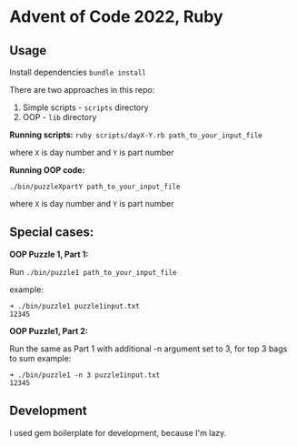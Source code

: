 # Advent of Code 2022, Ruby


## Usage

Install dependencies
`bundle install`

There are two approaches in this repo:
1. Simple scripts - `scripts` directory
2. OOP - `lib` directory

**Running scripts:**
`ruby scripts/dayX-Y.rb path_to_your_input_file`

where `X` is day number and `Y` is part number

**Running OOP code:**

`./bin/puzzleXpartY path_to_your_input_file`

where `X` is day number and `Y` is part number

## Special cases:

**OOP Puzzle 1, Part 1:**

Run `./bin/puzzle1 path_to_your_input_file`

example:
```
➜ ./bin/puzzle1 puzzle1input.txt
12345
```

**OOP Puzzle1, Part 2:**

Run the same as Part 1 with additional -n argument set to 3, for top 3 bags to sum
example:
```
➜ ./bin/puzzle1 -n 3 puzzle1input.txt
12345
```

## Development

I used gem boilerplate for development, because I'm lazy.

